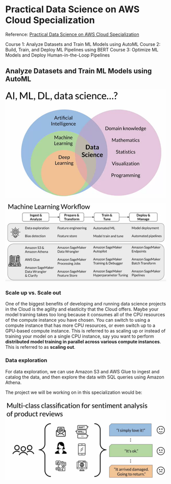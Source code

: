 # Practical Data Science on AWS Cloud Specialization

Reference: <a href="https://www.deeplearning.ai/courses/practical-data-science-specialization/">Practical Data Science on AWS Cloud Specialization</a>

Course 1: Analyze Datasets and Train ML Models using AutoML
Course 2: Build, Train, and Deploy ML Pipelines using BERT
Course 3: Optimize ML Models and Deploy Human-in-the-Loop Pipelines

## Analyze Datasets and Train ML Models using AutoML

![](https://github.com/DanialArab/images/blob/main/Practical-DS-with-AWS/overview.PNG)

![](https://github.com/DanialArab/images/blob/main/Practical-DS-with-AWS/ML-Workflow.PNG)

### Scale up vs. Scale out 

One of the biggest benefits of developing and running data science projects in the Cloud is the agility and elasticity that the Cloud offers. Maybe your model training takes too long because it consumes all of the CPU resources of the compute instance you have chosen. You can switch to using a compute instance that has more CPU resources, or even switch up to a GPU-based compute instance. This is referred to as scaling up or instead of training your model on a single CPU instance, say you want to perform **distributed model training in parallel across various compute instances**. This is referred to as **scaling out**. 

### Data exploration

For data exploration, we can use Amazon S3 and AWS Glue to ingest and catalog the data, and then explore the data with SQL queries using Amazon Athena.

The project we will be working on in this specialization would be:

![](https://github.com/DanialArab/images/blob/main/Practical-DS-with-AWS/project.PNG)

